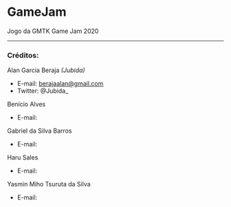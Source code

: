 # GameJam
Jogo da GMTK Game Jam 2020

-----------

### Créditos:

Alan Garcia Beraja *(Jubida)*
- E-mail: berajaalan@gmail.com
- Twitter: @Jubida_
 
Benício Alves
- E-mail: 

Gabriel da Silva Barros
- E-mail: 

Haru Sales
- E-mail: 

Yasmin Miho Tsuruta da Silva
- E-mail: 
